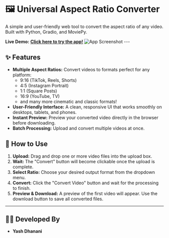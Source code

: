 # 🖼️ Universal Aspect Ratio Converter

A simple and user-friendly web tool to convert the aspect ratio of any video. Built with Python, Gradio, and MoviePy.

**Live Demo:** [**Click here to try the app!**](https://huggingface.co/spaces/dhananiyash9/universal-video-converter)  ![App Screenshot](https://huggingface.co/spaces/dhananiyash9/universal-video-converter/resolve/main/Screenshot.png) ---

## ✨ Features

- **Multiple Aspect Ratios:** Convert videos to formats perfect for any platform:
  - 9:16 (TikTok, Reels, Shorts)
  - 4:5 (Instagram Portrait)
  - 1:1 (Square Posts)
  - 16:9 (YouTube, TV)
  - and many more cinematic and classic formats!
- **User-Friendly Interface:** A clean, responsive UI that works smoothly on desktops, tablets, and phones.
- **Instant Preview:** Preview your converted video directly in the browser before downloading.
- **Batch Processing:** Upload and convert multiple videos at once.

## 🚀 How to Use

1.  **Upload:** Drag and drop one or more video files into the upload box.
2.  **Wait:** The "Convert" button will become clickable once the upload is complete.
3.  **Select Ratio:** Choose your desired output format from the dropdown menu.
4.  **Convert:** Click the "Convert Video" button and wait for the processing to finish.
5.  **Preview & Download:** A preview of the first video will appear. Use the download button to save all converted files.

---

## 👨‍💻 Developed By

- **Yash Dhanani**
